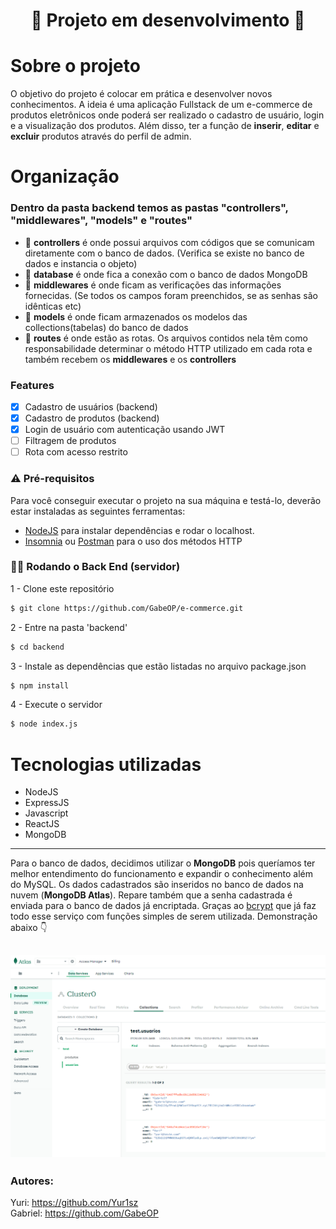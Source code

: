<h1 align="center"> 🚧 Projeto em desenvolvimento 🚧</h1>

# Sobre o projeto

O objetivo do projeto é colocar em prática e desenvolver novos conhecimentos. A ideia é uma aplicação Fullstack de um e-commerce de produtos eletrônicos onde poderá ser realizado o cadastro de usuário, login e a visualização dos produtos. Além disso, ter a função de **inserir**, **editar** e **excluir** produtos através do perfil de admin.

# Organização 

### Dentro da pasta backend temos as pastas "controllers", "middlewares", "models" e "routes"
- 📁 **controllers** é onde possui arquivos com códigos que se comunicam diretamente com o banco de dados. (Verifica se existe no banco de dados e instancia o objeto)
- 📁 **database** é onde fica a conexão com o banco de dados MongoDB
- 📁 **middlewares** é onde ficam as verificações das informações fornecidas. (Se todos os campos foram preenchidos, se as senhas são idênticas etc)
- 📁 **models** é onde ficam armazenados os modelos das collections(tabelas) do banco de dados
- 📁 **routes** é onde estão as rotas. Os arquivos contidos nela têm como responsabilidade determinar o método HTTP utilizado em cada rota e também recebem os **middlewares** e os **controllers**

### Features

- [x] Cadastro de usuários (backend)
- [x] Cadastro de produtos (backend)
- [x] Login de usuário com autenticação usando JWT
- [ ] Filtragem de produtos
- [ ] Rota com acesso restrito

### ⚠ Pré-requisitos
Para você conseguir executar o projeto na sua máquina e testá-lo, deverão estar instaladas as seguintes ferramentas: <br>
- <a href="https://nodejs.org/en/">NodeJS</a> para instalar dependências e rodar o localhost.
- <a href="https://insomnia.rest/download">Insomnia</a> ou <a href="https://www.postman.com/">Postman</a> para o uso dos métodos HTTP
### 👩‍💻 Rodando o Back End (servidor)
1 - Clone este repositório
```sh
$ git clone https://github.com/GabeOP/e-commerce.git
```

2 - Entre na pasta 'backend'
```sh
$ cd backend
```

3 - Instale as dependências que estão listadas no arquivo package.json
```sh
$ npm install
```

4 - Execute o servidor
```sh
$ node index.js
```


# Tecnologias utilizadas

- NodeJS
- ExpressJS
- Javascript
- ReactJS
- MongoDB

---

Para o banco de dados, decidimos utilizar o **MongoDB** pois queríamos ter melhor entendimento do funcionamento e expandir o conhecimento além do MySQL. Os dados cadastrados são inseridos no banco de dados na nuvem (**MongoDB Atlas**). Repare também que a senha cadastrada é enviada para o banco de dados já encriptada. Graças ao <a href="https://www.npmjs.com/package/bcrypt?activeTab=readme">bcrypt</a> que já faz todo esse serviço com funções simples de serem utilizada. Demonstração abaixo 👇

![Screenshot](./img/atlas.png)
---

### Autores:

Yuri: https://github.com/Yur1sz <br>
Gabriel: https://github.com/GabeOP
